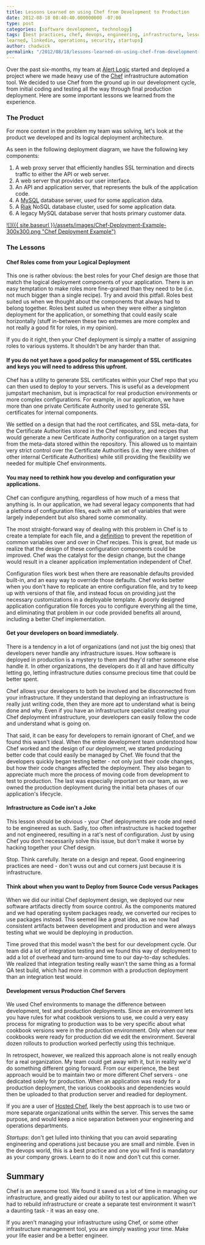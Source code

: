 ```yaml
---
title: Lessons Learned on using Chef from Development to Production
date: 2012-08-18 08:40:40.000000000 -07:00
type: post
categories: [software development, technology]
tags: [best practices, chef, devops, engineering, infrastructure, lessons
learned, linkedin, operations, security, startups]
author: chadwick
permalink: "/2012/08/18/lessons-learned-on-using-chef-from-development-to-production/"
---
```

Over the past six-months, my team at [Alert Logic](http://www.alertlogic.com/
"Alert Logic, Inc.") started and deployed a project where we made heavy use of
the [Chef](http://www.opscode.com/ "OpsCode, the creators of Chef")
infrastructure automation tool. We decided to use Chef from the ground up in
our development cycle, from initial coding and testing all the way through
final production deployment. Here are some important lessons we learned from
the experience.

<!--more-->

### The Product

For more context in the problem my team was solving, let's look at the product
we developed and its logical deployment architecture.

As seen in the following deployment diagram, we have the following key
components:

1. A web proxy server that efficiently handles SSL termination and directs traffic to either the API or web server.
2. A web server that provides our user interface.
3. An API and application server, that represents the bulk of the application code.
4. A [MySQL](http://www.mysql.com/ "MySQL") database server, used for some application data.
5. A [Riak](http://basho.com/products/riak-overview/ "Riak, from Basho") NoSQL database cluster, used for some application data.
6. A legacy MySQL database server that hosts primary customer data.

[![]({{ site.baseurl }}/assets/images/Chef-Deployment-Example-300x300.png "Chef Deployment Example")](http://chadgibbons.com/wp-content/uploads/2012/08/Chef-Deployment-Example.png)

### <!--more-->

### The Lessons

#### Chef Roles come from your Logical Deployment

This one is rather obvious: the best roles for your Chef design are those that
match the logical deployment components of your application. There is an easy
temptation to make roles more fine-grained than they need to be (i.e. not much
bigger than a single recipe). Try and avoid this pitfall. Roles best suited us
when we thought about the components that always had to belong together. Roles
best suited us when they were either a singleton deployment for the
application, or something that could easily scale horizontally (stuff
in-between these two extremes are more complex and not really a good fit for
roles, in my opinion).

If you do it right, then your Chef deployment is simply a matter of assigning roles to various systems. It shouldn't be any harder than that.

#### If you do not yet have a good policy for management of SSL certificates and keys you will need to address this upfront.

Chef has a utility to generate SSL certificates within your Chef repo that you
can then used to deploy to your servers. This is useful as a development
jumpstart mechanism, but is impractical for real production environments or
more complex configurations. For example, in our application, we have more
than one private Certificate Authority used to generate SSL certificates for
internal components.

We settled on a design that had the root certificates, and SSL meta-data, for
the Certificate Authorities stored in the Chef repository, and recipes that
would generate a new Certificate Authority configuration on a target system
from the meta-data stored within the repository. This allowed us to maintain
very strict control over the Certificate Authorities (i.e. they were children
of other internal Certificate Authorities) while still providing the
flexibility we needed for multiple Chef environments.

#### You may need to rethink how you develop and configuration your applications.

Chef can configure anything, regardless of how much of a mess that anything
is. In our application, we had several legacy components that had a plethora
of configuration files, each with an set of variables that were largely
independent but also shared some commonality.

The most straight-forward way of dealing with this problem in Chef is to
create a template for each file, and a
[definition](http://wiki.opscode.com/display/chef/Definitions "Chef Definition
feature")&nbsp;to prevent the repetition of common variables over and over in
Chef recipes. This is great, but made us realize that the design of these
configuration components could be improved. Chef was the catalyst for the
design change, but the change would result in a cleaner application
implementation independent of Chef.

Configuration files work best when there are reasonable defaults provided
built-in, and an easy way to override those defaults. Chef works better when
you don't have to replicate an entire configuration file, and try to keep up
with versions of that file, and instead focus on providing just the necessary
customizations in a deployable template. A poorly designed application
configuration file forces you to configure everything all the time, and
eliminating that problem in our code provided benefits all around, including a
better Chef implementation.

#### Get your developers on board immediately.

There is a tendency in a lot of organizations (and not just the big ones) that
developers never handle any infrastructure issues. How software is deployed in
production is a mystery to them and they'd rather someone else handle it. In
other organizations, the developers do it all and have difficulty letting go,
letting infrastructure duties consume precious time that could be better
spent.

Chef allows your developers to both be involved and be disconnected from your
infrastructure. If they understand that deploying an infrastructure is really
just writing code, then they are more apt to understand what is being done and
why. Even if you have an infrastructure specialist creating your Chef
deployment infrastructure, your developers can easily follow the code and
understand what is going on.

That said, it can be easy for developers to remain ignorant of Chef, and we
found this wasn't ideal. When the entire development team understood how Chef
worked and the design of our deployment, we started producing better code that
could easily be managed by Chef. We found that the developers quickly began
testing better - not only just their code changes, but how their code changes
affected the deployment. They also began to appreciate much more the process
of moving code from development to test to production. The last was especially
important on our team, as we owned the production deployment during the
initial beta phases of our application's lifecycle.

#### Infrastructure as Code isn't a Joke

This lesson should be obvious - your Chef deployments are code and need to be
engineered as such. Sadly, too often infrastructure is hacked together and not
engineered, resulting in a rat's nest of configuration. Just by using Chef you
don't necessarily solve this issue, but don't make it worse by hacking
together your Chef design.

Stop. Think carefully. Iterate on a design and repeat. Good engineering
practices are need - don't wuss out and cut corners just because it is
infrastructure.

#### Think about when you want to Deploy from Source Code versus Packages

When we did our initial Chef deployment design, we deployed our new software
artifacts directly from source control. As the components matured and we had
operating system packages ready, we converted our recipes to use packages
instead. This seemed like a great idea, as we now had consistent artifacts
between development and production and were always testing what we would be
deploying in production.

Time proved that this model wasn't the best for our development cycle. Our
team did a lot of integration testing and we found this way of deployment to
add a lot of overhead and turn-around time to our day-to-day schedules. We
realized that integration testing really wasn't the same thing as a formal QA
test build, which had more in common with a production deployment than an
integration test would.

#### Development versus Production Chef Servers

We used Chef environments to manage the difference between development, test
and production deployments. Since an environment lets you have rules for what
cookbook versions to use, we could a very easy process for migrating to
production was to be very specific about what cookbook versions were in the
production environment. Only when our new cookbooks were ready for production
did we edit the environment. Several dozen rollouts to production worked
perfectly using this technique.

In retrospect, however, we realized this approach alone is not really enough
for a real organization. My team could get away with it, but in reality we'd
do something different going forward. From our experience, the best approach
would be to maintain two or more different Chef servers - one dedicated solely
for production. When an application was ready for a production deployment, the
various cookbooks and dependencies would then be uploaded to that production
server and readied for deployment.

If you are a user of [Hosted Chef](http://www.opscode.com/hosted-chef/),
likely the best approach is to use two or more separate organizational units
within the server. This serves the same purpose, and would keep a nice
separation between your engineering and operations departments.

_Startups_: don't get lulled into thinking that you can avoid separating
engineering and operations just because you are small and nimble. Even in the
devops world, this is a best practice and one you will find is mandatory as
your company grows. Learn to do it now and don't cut this corner.

<!--more-->

## Summary

Chef is an awesome tool. We found it saved us a lot of time in managing our
infrastructure, and greatly aided our ability to test our application. When we
had to rebuild infrastructure or create a separate test environment it wasn't
a daunting task - it was an easy one.

If you aren't managing your infrastructure using Chef, or some other
infrastructure management tool, you are simply wasting your time. Make your
life easier and be a better engineer.

